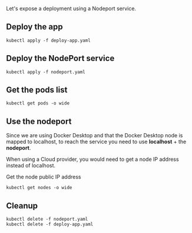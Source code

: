 
Let's expose a deployment using a Nodeport service.

## Deploy the app

    kubectl apply -f deploy-app.yaml

## Deploy the NodePort service

    kubectl apply -f nodeport.yaml

## Get the pods list

    kubectl get pods -o wide

## Use the nodeport

Since we are using Docker Desktop and that the Docker Desktop node is mapped to localhost, to reach the service you need to use **localhost** + the **nodeport**.

When using a Cloud provider, you would need to get a node IP address instead of localhost.

Get the node public IP address

    kubectl get nodes -o wide

## Cleanup

    kubectl delete -f nodeport.yaml
    kubectl delete -f deploy-app.yaml
